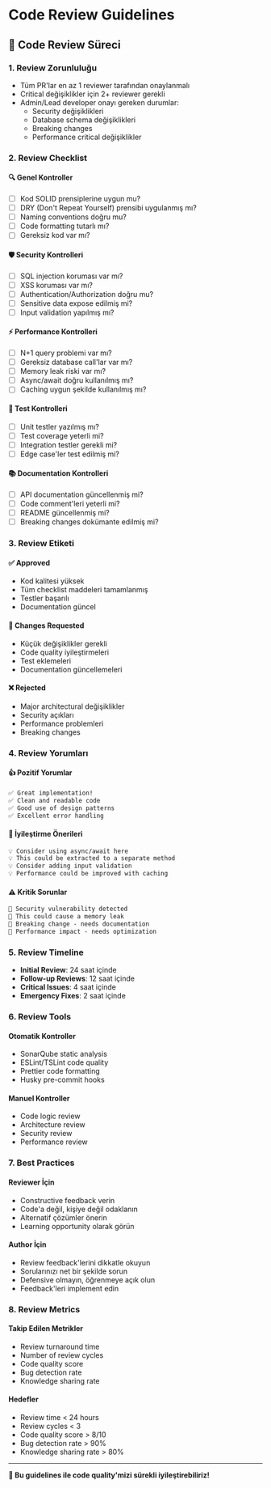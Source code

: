 # Code Review Guidelines

## 🎯 **Code Review Süreci**

### **1. Review Zorunluluğu**
- Tüm PR'lar en az 1 reviewer tarafından onaylanmalı
- Critical değişiklikler için 2+ reviewer gerekli
- Admin/Lead developer onayı gereken durumlar:
  - Security değişiklikleri
  - Database schema değişiklikleri
  - Breaking changes
  - Performance critical değişiklikler

### **2. Review Checklist**

#### **🔍 Genel Kontroller**
- [ ] Kod SOLID prensiplerine uygun mu?
- [ ] DRY (Don't Repeat Yourself) prensibi uygulanmış mı?
- [ ] Naming conventions doğru mu?
- [ ] Code formatting tutarlı mı?
- [ ] Gereksiz kod var mı?

#### **🛡️ Security Kontrolleri**
- [ ] SQL injection koruması var mı?
- [ ] XSS koruması var mı?
- [ ] Authentication/Authorization doğru mu?
- [ ] Sensitive data expose edilmiş mi?
- [ ] Input validation yapılmış mı?

#### **⚡ Performance Kontrolleri**
- [ ] N+1 query problemi var mı?
- [ ] Gereksiz database call'lar var mı?
- [ ] Memory leak riski var mı?
- [ ] Async/await doğru kullanılmış mı?
- [ ] Caching uygun şekilde kullanılmış mı?

#### **🧪 Test Kontrolleri**
- [ ] Unit testler yazılmış mı?
- [ ] Test coverage yeterli mi?
- [ ] Integration testler gerekli mi?
- [ ] Edge case'ler test edilmiş mi?

#### **📚 Documentation Kontrolleri**
- [ ] API documentation güncellenmiş mi?
- [ ] Code comment'leri yeterli mi?
- [ ] README güncellenmiş mi?
- [ ] Breaking changes dokümante edilmiş mi?

### **3. Review Etiketi**

#### **✅ Approved**
- Kod kalitesi yüksek
- Tüm checklist maddeleri tamamlanmış
- Testler başarılı
- Documentation güncel

#### **🔄 Changes Requested**
- Küçük değişiklikler gerekli
- Code quality iyileştirmeleri
- Test eklemeleri
- Documentation güncellemeleri

#### **❌ Rejected**
- Major architectural değişiklikler
- Security açıkları
- Performance problemleri
- Breaking changes

### **4. Review Yorumları**

#### **👍 Pozitif Yorumlar**
```markdown
✅ Great implementation!
✅ Clean and readable code
✅ Good use of design patterns
✅ Excellent error handling
```

#### **🔧 İyileştirme Önerileri**
```markdown
💡 Consider using async/await here
💡 This could be extracted to a separate method
💡 Consider adding input validation
💡 Performance could be improved with caching
```

#### **⚠️ Kritik Sorunlar**
```markdown
🚨 Security vulnerability detected
🚨 This could cause a memory leak
🚨 Breaking change - needs documentation
🚨 Performance impact - needs optimization
```

### **5. Review Timeline**

- **Initial Review**: 24 saat içinde
- **Follow-up Reviews**: 12 saat içinde
- **Critical Issues**: 4 saat içinde
- **Emergency Fixes**: 2 saat içinde

### **6. Review Tools**

#### **Otomatik Kontroller**
- SonarQube static analysis
- ESLint/TSLint code quality
- Prettier code formatting
- Husky pre-commit hooks

#### **Manuel Kontroller**
- Code logic review
- Architecture review
- Security review
- Performance review

### **7. Best Practices**

#### **Reviewer İçin**
- Constructive feedback verin
- Code'a değil, kişiye değil odaklanın
- Alternatif çözümler önerin
- Learning opportunity olarak görün

#### **Author İçin**
- Review feedback'lerini dikkatle okuyun
- Sorularınızı net bir şekilde sorun
- Defensive olmayın, öğrenmeye açık olun
- Feedback'leri implement edin

### **8. Review Metrics**

#### **Takip Edilen Metrikler**
- Review turnaround time
- Number of review cycles
- Code quality score
- Bug detection rate
- Knowledge sharing rate

#### **Hedefler**
- Review time < 24 hours
- Review cycles < 3
- Code quality score > 8/10
- Bug detection rate > 90%
- Knowledge sharing rate > 80%

---

**🎯 Bu guidelines ile code quality'mizi sürekli iyileştirebiliriz!**
